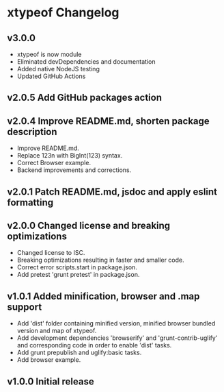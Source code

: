 # xtypeof Changelog

## v3.0.0

* xtypeof is now module
* Eliminated devDependencies and documentation
* Added native NodeJS testing
* Updated GitHub Actions

## v2.0.5 Add GitHub packages action

## v2.0.4 Improve README.md, shorten package description

* Improve README.md. 
* Replace 123n with BigInt(123) syntax.
* Correct Browser example.
* Backend improvements and corrections.

## v2.0.1 Patch README.md, jsdoc and apply eslint formatting

## v2.0.0 Changed license and breaking optimizations

* Changed license to ISC.
* Breaking optimizations resulting in faster and smaller code.
* Correct error scripts.start in package.json.
* Add pretest 'grunt pretest' in package.json.

## v1.0.1 Added minification, browser and .map support

* Add 'dist' folder containing minified version, minified browser bundled version and map of xtypeof.
* Add development dependencies 'browserify' and 'grunt-contrib-uglify' and corresponding code in order to enable 'dist' tasks.
* Add grunt prepublish and uglify:basic tasks.
* Add browser example.

## v1.0.0 Initial release

